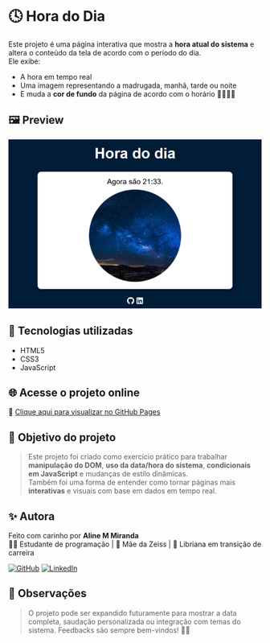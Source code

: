 # 🕓 Hora do Dia

Este projeto é uma página interativa que mostra a **hora atual do sistema** e altera o conteúdo da tela de acordo com o período do dia.  
Ele exibe:

- A hora em tempo real
- Uma imagem representando a madrugada, manhã, tarde ou noite
- E muda a **cor de fundo** da página de acordo com o horário 🌅🌇🌃🌙



## 🖼️ Preview

![Preview do projeto](./img/hora-do-dia.png)



## 🚀 Tecnologias utilizadas

- HTML5
- CSS3
- JavaScript



## 🌐 Acesse o projeto online

🔗 [Clique aqui para visualizar no GitHub Pages](https://aline-mmiranda.github.io/hora-do-dia/)



## 🎯 Objetivo do projeto

> Este projeto foi criado como exercício prático para trabalhar **manipulação do DOM**, **uso da data/hora do sistema**, **condicionais em JavaScript** e mudanças de estilo dinâmicas.  
> Também foi uma forma de entender como tornar páginas mais **interativas** e visuais com base em dados em tempo real.



## ✨ Autora

Feito com carinho por **Aline M Miranda**  
👩‍💻 Estudante de programação | 🐶 Mãe da Zeiss | 🌙 Libriana em transição de carreira

[![GitHub](https://img.shields.io/badge/-GitHub-black?style=flat-square&logo=github&logoColor=white)](https://github.com/aline-mmiranda)
[![LinkedIn](https://img.shields.io/badge/-LinkedIn-blue?style=flat-square&logo=linkedin&logoColor=white)](https://www.linkedin.com/in/aline-mmiranda)



## 📌 Observações

> O projeto pode ser expandido futuramente para mostrar a data completa, saudação personalizada ou integração com temas do sistema. Feedbacks são sempre bem-vindos! 💬💜
